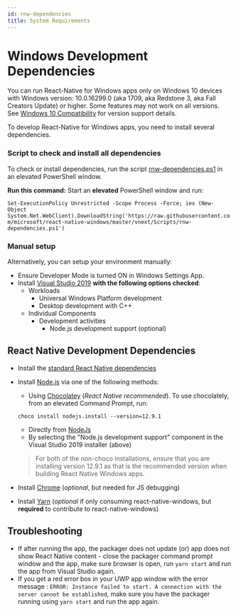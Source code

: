 ```yaml
---
id: rnw-dependencies
title: System Requirements
---
```


# Windows Development Dependencies
You can run React-Native for Windows apps only on Windows 10 devices with Windows version: 10.0.16299.0 (aka 1709, aka Redstone 3, aka Fall Creators Update) or higher. Some features may not work on all versions. See [Windows 10 Compatibility](win10-compat.md) for version support details.

To develop React-Native for Windows apps, you need to install several dependencies.

### Script to check and install all dependencies
To check or install dependencies, run the script [rnw-dependencies.ps1](https://github.com/microsoft/react-native-windows/blob/master/vnext/Scripts/rnw-dependencies.ps1) in an elevated PowerShell window.

**Run this command:**
Start an **elevated** PowerShell window and run:
<html>
<body>
  <p>
  <code id="rnwdepCmd">Set-ExecutionPolicy Unrestricted -Scope Process -Force; iex (New-Object System.Net.WebClient).DownloadString('https://raw.githubusercontent.com/microsoft/react-native-windows/master/vnext/Scripts/rnw-dependencies.ps1')</code>
  </p>
</body>
</html>

### Manual setup
Alternatively, you can setup your environment manually:
- Ensure Developer Mode is turned ON in Windows Settings App.
- Install [Visual Studio 2019](https://www.visualstudio.com/downloads) **with the following options checked**:
  - Workloads
    - Universal Windows Platform development
    - Desktop development with C++
  - Individual Components
    - Development activities
      - Node.js development support (optional)

## React Native Development Dependencies

- Install the [standard React Native dependencies](https://reactnative.dev/docs/getting-started#node-python2-jdk)
- Install [Node.js](https://nodejs.org) via one of the following methods:
  - Using [Chocolatey](https://chocolatey.org/) (_React Native recommended_). To use chocolately, from an elevated Command Prompt, run:
  ```
  choco install nodejs.install --version=12.9.1
  ```
  - Directly from [NodeJs](https://nodejs.org/en/download/)
  - By selecting the "Node.js development support" component in the Visual Studio 2019 installer (above)
  > For both of the non-choco installations, ensure that you are installing version 12.9.1 as that is the recommended version when building React Native Windows apps.

- Install [Chrome](https://www.google.com/chrome/) (_optional_, but needed for JS debugging)
- Install [Yarn](https://yarnpkg.com/en/docs/install) (_optional_ if only consuming react-native-windows, but **required** to contribute to react-native-windows)

## Troubleshooting

- If after running the app, the packager does not update (or) app does not show React Native content - close the packager command prompt window and the app, make sure browser is open, run `yarn start` and run the app from Visual Studio again.
- If you get a red error box in your UWP app window with the error message : `ERROR: Instance failed to start. A connection with the server cannot be established`, make sure you have the packager running using `yarn start` and run the app again.
